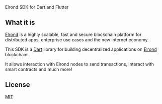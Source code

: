 Elrond SDK for Dart and Flutter

## What it is 

[Elrond](https://elrond.com/) is a highly scalable, fast and secure blockchain platform for distributed apps, enterprise use cases and the new internet economy.

This SDK is a [Dart](https://dart.dev/) library for building decentralized applications on [Elrond](https://elrond.com/) blockchain.

It allows interaction with Elrond nodes to send transactions, interact with smart contracts and much more!

## License

[MIT](https://github.com/moneytrackio/tezart/blob/main/LICENSE)
